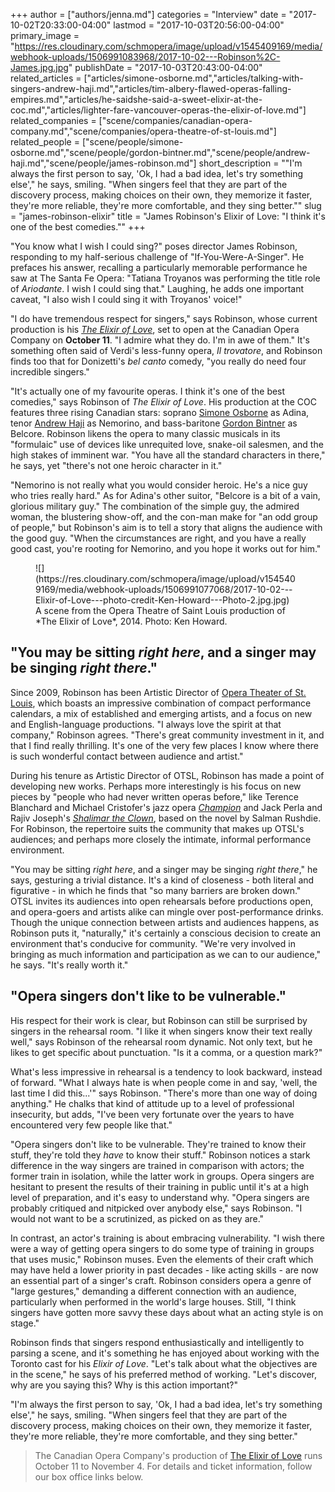 +++
author = ["authors/jenna.md"]
categories = "Interview"
date = "2017-10-02T20:33:00-04:00"
lastmod = "2017-10-03T20:56:00-04:00"
primary_image = "https://res.cloudinary.com/schmopera/image/upload/v1545409169/media/webhook-uploads/1506991083968/2017-10-02---Robinson%2C-James.jpg.jpg"
publishDate = "2017-10-03T20:43:00-04:00"
related_articles = ["articles/simone-osborne.md","articles/talking-with-singers-andrew-haji.md","articles/tim-albery-flawed-operas-falling-empires.md","articles/he-saidshe-said-a-sweet-elixir-at-the-coc.md","articles/lighter-fare-vancouver-operas-the-elixir-of-love.md"]
related_companies = ["scene/companies/canadian-opera-company.md","scene/companies/opera-theatre-of-st-louis.md"]
related_people = ["scene/people/simone-osborne.md","scene/people/gordon-bintner.md","scene/people/andrew-haji.md","scene/people/james-robinson.md"]
short_description = "&quot;I&#039;m always the first person to say, &#039;Ok, I had a bad idea, let&#039;s try something else&#039;,&quot; he says, smiling. &quot;When singers feel that they are part of the discovery process, making choices on their own, they memorize it faster, they&#039;re more reliable, they&#039;re more comfortable, and they sing better.&quot;"
slug = "james-robinson-elixir"
title = "James Robinson&#039;s Elixir of Love: &quot;I think it&#039;s one of the best comedies.&quot;"
+++

"You know what I wish I could sing?" poses director James Robinson, responding to my half-serious challenge of "If-You-Were-A-Singer". He prefaces his answer, recalling a particularly memorable performance he saw at The Santa Fe Opera: "Tatiana Troyanos was performing the title role of *Ariodante*. I wish I could sing that." Laughing, he adds one important caveat, "I also wish I could sing it with Troyanos' voice!"

"I do have tremendous respect for singers," says Robinson, whose current production is his [*The Elixir of Love*](http://coc.ca/PerformancesAndTickets/1718Season/ElixirofLove.aspx), set to open at the Canadian Opera Company on **October 11**. "I admire what they do. I'm in awe of them." It's something often said of Verdi's less-funny opera, *Il trovatore*, and Robinson finds too that for Donizetti's *bel canto* comedy, "you really do need four incredible singers."

"It's actually one of my favourite operas. I think it's one of the best comedies," says Robinson of *The Elixir of Love*. His production at the COC features three rising Canadian stars: soprano [Simone Osborne](/simone-osborne/) as Adina, tenor [Andrew Haji](/talking-with-singers-andrew-haji/) as Nemorino, and bass-baritone [Gordon Bintner](/scene/people/gordon-bintner/) as Belcore. Robinson likens the opera to many classic musicals in its "formulaic" use of devices like unrequited love, snake-oil salesmen, and the high stakes of imminent war. "You have all the standard characters in there," he says, yet "there's not one heroic character in it."

"Nemorino is not really what you would consider heroic. He's a nice guy who tries really hard." As for Adina's other suitor, "Belcore is a bit of a vain, glorious military guy." The combination of the simple guy, the admired woman, the blustering show-off, and the con-man make for "an odd group of people," but Robinson's aim is to tell a story that aligns the audience with the good guy. "When the circumstances are right, and you have a really good cast, you're rooting for Nemorino, and you hope it works out for him."

<figure data-type="image">
![](https://res.cloudinary.com/schmopera/image/upload/v1545409169/media/webhook-uploads/1506991077068/2017-10-02---Elixir-of-Love---photo-credit-Ken-Howard---Photo-2.jpg.jpg)
<figcaption>A scene from the Opera Theatre of Saint Louis production of *The Elixir of Love*, 2014. Photo: Ken Howard.</figcaption>
</figure>

## "You may be sitting *right here*, and a singer may be singing *right there*."

Since 2009, Robinson has been Artistic Director of [Opera Theater of St. Louis](/scene/companies/opera-theatre-of-st-louis/), which boasts an impressive combination of compact performance calendars, a mix of established and emerging artists, and a focus on new and English-language productions. "I always love the spirit at that company," Robinson agrees. "There's great community investment in it, and that I find really thrilling. It's one of the very few places I know where there is such wonderful contact between audience and artist."

During his tenure as Artistic Director of OTSL, Robinson has made a point of developing new works. Perhaps more interestingly is his focus on new pieces by "people who had never written operas before," like Terence Blanchard and Michael Cristofer's jazz opera [*Champion*](https://www.operanews.com/Opera_News_Magazine/2016/3/Reviews/SAN_FRANCISCO__Champion.html) and Jack Perla and Rajiv Joseph's [*Shalimar the Clown*](https://www.operanews.com/Opera_News_Magazine/2016/7/In_Review/ST__LOUIS__Shalimar_the_Clown.html), based on the novel by Salman Rushdie. For Robinson, the repertoire suits the community that makes up OTSL's audiences; and perhaps more closely the intimate, informal performance environment.

"You may be sitting *right here*, and a singer may be singing *right there*," he says, gesturing a trivial distance. It's a kind of closeness - both literal and figurative - in which he finds that "so many barriers are broken down." OTSL invites its audiences into open rehearsals before productions open, and opera-goers and artists alike can mingle over post-performance drinks. Though the unique connection between artists and audiences happens, as Robinson puts it, "naturally," it's certainly a conscious decision to create an environment that's conducive for community. "We're very involved in bringing as much information and participation as we can to our audience," he says. "It's really worth it."

## "Opera singers don't like to be vulnerable."

His respect for their work is clear, but Robinson can still be surprised by singers in the rehearsal room. "I like it when singers know their text really well," says Robinson of the rehearsal room dynamic. Not only text, but he likes to get specific about punctuation. "Is it a comma, or a question mark?"

What's less impressive in rehearsal is a tendency to look backward, instead of forward. "What I always hate is when people come in and say, 'well, the last time I did this...'" says Robinson. "There's more than one way of doing anything." He chalks that kind of attitude up to a level of professional insecurity, but adds, "I've been very fortunate over the years to have encountered very few people like that."

"Opera singers don't like to be vulnerable. They're trained to know their stuff, they're told they *have* to know their stuff." Robinson notices a stark difference in the way singers are trained in comparison with actors; the former train in isolation, while the latter work in groups. Opera singers are hesitant to present the results of their training in public until it's at a high level of preparation, and it's easy to understand why. "Opera singers are probably critiqued and nitpicked over anybody else," says Robinson. "I would not want to be a scrutinized, as picked on as they are." 

In contrast, an actor's training is about embracing vulnerability. "I wish there were a way of getting opera singers to do some type of training in groups that uses music," Robinson muses. Even the elements of their craft which may have held a lower priority in past decades - like acting skills - are now an essential part of a singer's craft. Robinson considers opera a genre of "large gestures," demanding a different connection with an audience, particularly when performed in the world's large houses. Still, "I think singers have gotten more savvy these days about what an acting style is on stage."

Robinson finds that singers respond enthusiastically and intelligently to parsing a scene, and it's something he has enjoyed about working with the Toronto cast for his *Elixir of Love*. "Let's talk about what the objectives are in the scene," he says of his preferred method of working. "Let's discover, why are you saying this? Why is this action important?"

"I'm always the first person to say, 'Ok, I had a bad idea, let's try something else'," he says, smiling. "When singers feel that they are part of the discovery process, making choices on their own, they memorize it faster, they're more reliable, they're more comfortable, and they sing better."

>The Canadian Opera Company's production of [The Elixir of Love](http://coc.ca/PerformancesAndTickets/1718Season/ElixirofLove.aspx) runs October 11 to November 4. For details and ticket information, follow our box office links below.
